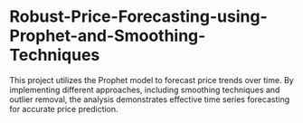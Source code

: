 # Robust-Price-Forecasting-using-Prophet-and-Smoothing-Techniques
This project utilizes the Prophet model to forecast price trends over time. By implementing different approaches, including smoothing techniques and outlier removal, the analysis demonstrates effective time series forecasting for accurate price prediction.
